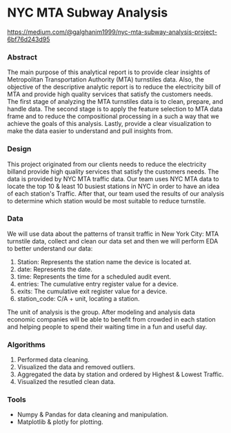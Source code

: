 # NYC MTA Subway Analysis
https://medium.com/@galghanim1999/nyc-mta-subway-analysis-project-6bf76d243d95
### Abstract


The main purpose of this analytical report is to provide clear insights of Metropolitan Transportation Authority (MTA) turnstiles data. Also, the objective of the descriptive analytic report is to reduce the electricity bill of MTA and provide high quality services that satisfy the customers needs. The first stage of analyzing the MTA turnstiles data is to clean, prepare, and handle data. The second stage is to apply the feature selection to MTA data frame and to reduce the compositional processing in a such a way that we achieve the goals of this analysis. Lastly, provide a clear visualization to make the data easier to understand and pull insights from.  

### Design

This project originated from our clients needs to reduce the electricity billand provide high quality services that satisfy the customers needs. The data is provided by NYC MTA traffic data. Our team uses NYC MTA data to locate the top 10 & least 10 busiest stations in NYC in order to have an idea of each station's Traffic. After that, our team used the results of our analysis to determine which station would be most suitable to reduce turnstile.

### Data

We will use data about the patterns of transit traffic in New York City: MTA turnstile data, collect and clean our data set and then we will perform EDA to better understand our data:  
1. Station:		Represents the station name the device is located at.
2. date:			Represents the date.
3. time:			Represents the time for a scheduled audit event.
4. entries:		The cumulative entry register value for a device.
5. exits:		The cumulative exit register value for a device.
6. station_code:	C/A + unit, locating a station.

The unit of analysis is the group. After modeling and analysis data economic companies will be able to benefit from crowded in each station and helping people to spend their waiting time in a fun and useful day.


### Algorithms

1. Performed data cleaning.
2. Visualized the data and removed outliers.
3. Aggregated the data by station and ordered by Highest & Lowest Traffic.
4. Visualized the resutled clean data.


### Tools

- Numpy & Pandas for data cleaning and manipulation.
- Matplotlib & plotly for plotting.

